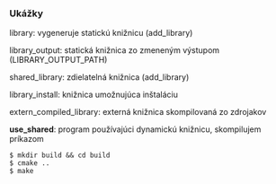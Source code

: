 ### Ukážky

library: vygeneruje statickú knižnicu (add_library)

library_output: statická knižnica zo zmeneným výstupom (LIBRARY_OUTPUT_PATH)

shared_library: zdielatelná knižnica (add_library)

library_install: knižnica umožnujúca inštaláciu

extern_compiled_library: externá knižnica skompilovaná zo zdrojakov

**use_shared**: program používajúci dynamickú knižnicu, skompilujem príkazom

	$ mkdir build && cd build
	$ cmake ..
	$ make

